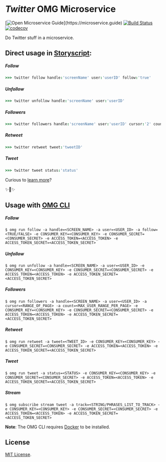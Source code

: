 # _Twitter_ OMG Microservice

[![Open Microservice Guide](https://img.shields.io/badge/OMG%20Enabled-👍-green.svg?)](https://microservice.guide)
[![Build Status](https://travis-ci.com/omg-services/twilio.svg?branch=master)](https://travis-ci.com/omg-services/twilio)
[![codecov](https://codecov.io/gh/omg-services/twilio/branch/master/graph/badge.svg)](https://codecov.io/gh/omg-services/twilio)

Do Twitter stuff in a microservice.

## Direct usage in [Storyscript](https://storyscript.io/):

##### Follow
```coffee
>>> twitter follow handle:'screenName' user:'userID' follow:'true'
```
##### Unfollow
```coffee
>>> twitter unfollow handle:'screenName' user:'userID'
```
##### Followers
```coffee
>>> twitter followers handle:'screenName' user:'userID' cursor:'2' count:'50'
```
##### Retweet
```coffee
>>> twitter retweet tweet:'tweetID'
```
##### Tweet
```coffee
>>> twitter tweet status:'status'
```

Curious to [learn more](https://docs.storyscript.io/)?

✨🍰✨

## Usage with [OMG CLI](https://www.npmjs.com/package/omg)

##### Follow
```shell
$ omg run follow -a handle=<SCREEN_NAME> -a user=<USER_ID> -a follow=<TRUE/FALSE> -e CONSUMER_KEY=<CONSUMER_KEY> -e CONSUMER_SECRET=<CONSUMER_SECRET> -e ACCESS_TOKEN=<ACCESS_TOKEN> -e ACCESS_TOKEN_SECRET=<ACCESS_TOKEN_SECRET>
```
##### Unfollow
```shell
$ omg run unfollow -a handle=<SCREEN_NAME> -a user=<USER_ID> -e CONSUMER_KEY=<CONSUMER_KEY> -e CONSUMER_SECRET=<CONSUMER_SECRET> -e ACCESS_TOKEN=<ACCESS_TOKEN> -e ACCESS_TOKEN_SECRET=<ACCESS_TOKEN_SECRET>
```
##### Followers
```shell
$ omg run followers -a handle=<SCREEN_NAME> -a user=<USER_ID> -a cursor=<RANGE_OF_PAGE> -a count=<MAX_USER_RANGE_PER_PAGE> -e CONSUMER_KEY=<CONSUMER_KEY> -e CONSUMER_SECRET=<CONSUMER_SECRET> -e ACCESS_TOKEN=<ACCESS_TOKEN> -e ACCESS_TOKEN_SECRET=<ACCESS_TOKEN_SECRET>
```
##### Retweet
```shell
$ omg run retweet -a tweet=<TWEET_ID> -e CONSUMER_KEY=<CONSUMER_KEY> -e CONSUMER_SECRET=<CONSUMER_SECRET> -e ACCESS_TOKEN=<ACCESS_TOKEN> -e ACCESS_TOKEN_SECRET=<ACCESS_TOKEN_SECRET>
```
##### Tweet
```shell
$ omg run tweet -a status=<STATUS> -e CONSUMER_KEY=<CONSUMER_KEY> -e CONSUMER_SECRET=<CONSUMER_SECRET> -e ACCESS_TOKEN=<ACCESS_TOKEN> -e ACCESS_TOKEN_SECRET=<ACCESS_TOKEN_SECRET>
```
##### Stream
```shell
$ omg subscribe stream tweet -a track=<STRING/PHRASES_LIST_TO_TRACK> -e CONSUMER_KEY=<CONSUMER_KEY> -e CONSUMER_SECRET=<CONSUMER_SECRET> -e ACCESS_TOKEN=<ACCESS_TOKEN> -e ACCESS_TOKEN_SECRET=<ACCESS_TOKEN_SECRET>
```

**Note**: The OMG CLI requires [Docker](https://docs.docker.com/install/) to be installed.

## License
[MIT License](https://github.com/omg-services/twitter/blob/master/LICENSE).
